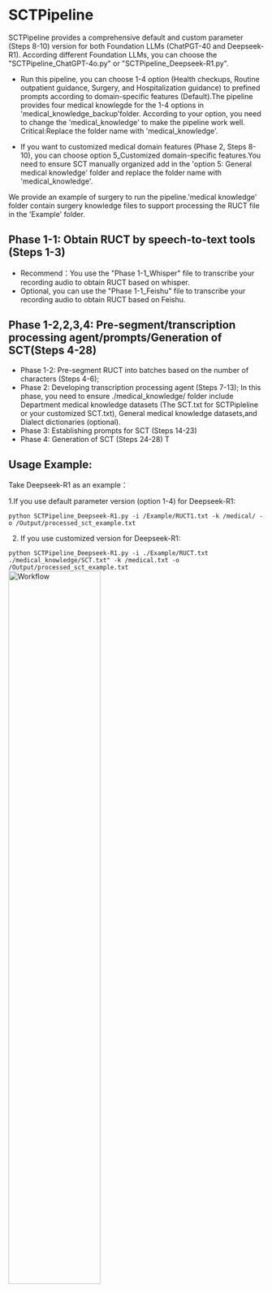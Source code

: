 # SCTPipeline
SCTPipeline provides a comprehensive default and custom parameter (Steps 8-10) version for both Foundation LLMs (ChatPGT-40 and Deepseek-R1).
According different Foundation LLMs, you can choose the "SCTPipeline_ChatGPT-4o.py" or "SCTPipeline_Deepseek-R1.py".
* Run this pipeline, you can choose 1-4 option (Health checkups, Routine outpatient guidance, Surgery, and Hospitalization guidance) to prefined prompts according to domain-specific features (Default).The pipeline provides four medical knowlegde for the 1-4 options in 'medical_knowledge_backup'folder. According to your option, you need to change the 'medical_knowledge' to make the pipeline work well. Critical:Replace the folder name with 'medical_knowledge'.
  
* If you want to customized medical domain features (Phase 2, Steps 8-10), you can choose option 5_Customized domain-specific features.You need to ensure SCT manually organized add in the 'option 5: General medical knowledge' folder and replace the folder name with 'medical_knowledge'.

We provide an example of surgery to run the pipeline.'medical knowledge' folder contain surgery knowledge files to support processing the RUCT file in the 'Example' folder.

## Phase 1-1: Obtain RUCT by speech-to-text tools (Steps 1-3)
* Recommend：You use the "Phase 1-1_Whisper" file  to transcribe your recording audio to obtain RUCT based on whisper.
* Optional, you can use the "Phase 1-1_Feishu" file to transcribe your recording audio to obtain RUCT based on Feishu.

## Phase 1-2,2,3,4: Pre-segment/transcription processing agent/prompts/Generation of SCT(Steps 4-28)

* Phase 1-2: Pre-segment RUCT into batches based on the number of characters (Steps 4-6);
* Phase 2: Developing transcription processing agent (Steps 7-13);
  In this phase, you need to ensure ./medical_knowledge/ folder include Department medical knowledge datasets (The SCT.txt for SCTPipleline or your customized SCT.txt), General medical knowledge datasets,and Dialect dictionaries (optional).
* Phase 3: Establishing prompts for SCT (Steps 14-23)
* Phase 4: Generation of SCT (Steps 24-28)
T
## Usage Example: 
Take Deepseek-R1 as an example：

1.If you use default parameter version (option 1-4) for Deepseek-R1:

`python SCTPipeline_Deepseek-R1.py -i /Example/RUCT1.txt -k /medical/ -o /Output/processed_sct_example.txt`

2. If you use customized version for Deepseek-R1:

`python SCTPipeline_Deepseek-R1.py -i ./Example/RUCT.txt ./medical_knowledge/SCT.txt" -k /medical.txt -o /Output/processed_sct_example.txt`
<img src="https://github.com/user-attachments/assets/6b787e73-47bd-4dd4-9301-6ed1c503ff49" style="width:60%; height:auto;" alt="Workflow" />





